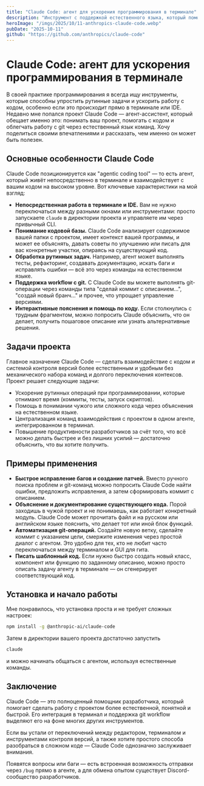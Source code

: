```yaml
---
title: "Claude Code: агент для ускорения программирования в терминале"
description: "Инструмент с поддержкой естественного языка, который помогает разработчикам быстрее писать код, пояснять сложные участки, выполнять рутинные задачи и управлять git-процессами прямо из терминала или IDE."
heroImage: "/imgs/2025/10/11-anthropics-claude-code.webp"
pubDate: "2025-10-11"
github: "https://github.com/anthropics/claude-code"
---
```


# Claude Code: агент для ускорения программирования в терминале

В своей практике программирования я всегда ищу инструменты, которые способны упростить рутинные задачи и ускорить работу с кодом, особенно если это происходит прямо в терминале или IDE. Недавно мне попался проект Claude Code — агент-ассистент, который обещает именно это: понимать ваш проект, помогать с кодом и облегчать работу с git через естественный язык команд. Хочу поделиться своими впечатлениями и рассказать, чем именно он может быть полезен.

## Основные особенности Claude Code

Claude Code позиционируется как "agentic coding tool" — то есть агент, который живёт непосредственно в терминале и взаимодействует с вашим кодом на высоком уровне. Вот ключевые характеристики на мой взгляд:

- **Непосредственная работа в терминале и IDE.** Вам не нужно переключаться между разными окнами или инструментами: просто запускаете `claude` в директории проекта и управляете им через привычный CLI.
- **Понимание кодовой базы.** Claude Code анализирует содержимое вашей папки с проектом, имеет контекст вашей программы, и может ее объяснять, давать советы по улучшению или писать для вас конкретные участки, опираясь на существующий код.
- **Обработка рутинных задач.** Например, агент может выполнять тесты, рефакторинг, создавать документацию, искать баги и исправлять ошибки — всё это через команды на естественном языке.
- **Поддержка workflow с git.** С Claude Code вы можете выполнять git-операции через команды типа "сделай коммит с описанием...", "создай новый бранч..." и прочее, что упрощает управление версиями.
- **Интерактивные пояснения и помощь по коду.** Если столкнулись с трудным фрагментом, можно попросить Claude объяснить, что он делает, получить пошаговое описание или узнать альтернативные решения.

## Задачи проекта

Главное назначение Claude Code — сделать взаимодействие с кодом и системой контроля версий более естественным и удобным без механического набора команд и долгого переключения контексов. Проект решает следующие задачи:

- Ускорение рутинных операций при программировании, которые отнимают время (коммиты, тесты, запуск скриптов).
- Помощь в понимании чужого или сложного кода через объяснения на естественном языке.
- Централизация команд взаимодействия с проектом в одном агенте, интегрированном в терминал.
- Повышение продуктивности разработчиков за счёт того, что всё можно делать быстрее и без лишних усилий — достаточно объяснить, что вы хотите получить.

## Примеры применения

- **Быстрое исправление багов и создание патчей.** Вместо ручного поиска проблем и git-команд можно попросить Claude Code найти ошибки, предложить исправления, а затем сформировать коммит с описанием.  
- **Объяснение и документирование существующего кода.** Порой заходишь в чужой проект и не понимаешь, как работает конкретный модуль. Claude Code может прочитать файл и на русском или английском языке пояснить, что делает тот или иной блок функций.  
- **Автоматизация git-операций.** Создайте новую ветку, сделайте коммит с указанием цели, смержите изменения через простой диалог с агентом. Это удобно для тех, кто не любит часто переключаться между терминалом и GUI для гита.  
- **Писать шаблонный код.** Если нужно быстро создать новый класс, компонент или функцию по заданному описанию, можно просто описать задачу агенту в терминале — он сгенерирует соответствующий код.  

## Установка и начало работы

Мне понравилось, что установка проста и не требует сложных настроек:

```bash
npm install -g @anthropic-ai/claude-code
```

Затем в директории вашего проекта достаточно запустить

```bash
claude
```

и можно начинать общаться с агентом, используя естественные команды.

## Заключение

Claude Code — это полноценный помощник разработчика, который помогает сделать работу с проектом более естественной, понятной и быстрой. Его интеграция в терминал и поддержка git workflow выделяют его на фоне многих других инструментов.

Если вы устали от переключений между редактором, терминалом и инструментами контроля версий, а также хотите простого способа разобраться в сложном коде — Claude Code однозначно заслуживает внимания.

Появятся вопросы или баги — есть встроенная возможность отправки через `/bug` прямо в агенте, а для обмена опытом существует Discord-сообщество разработчиков.